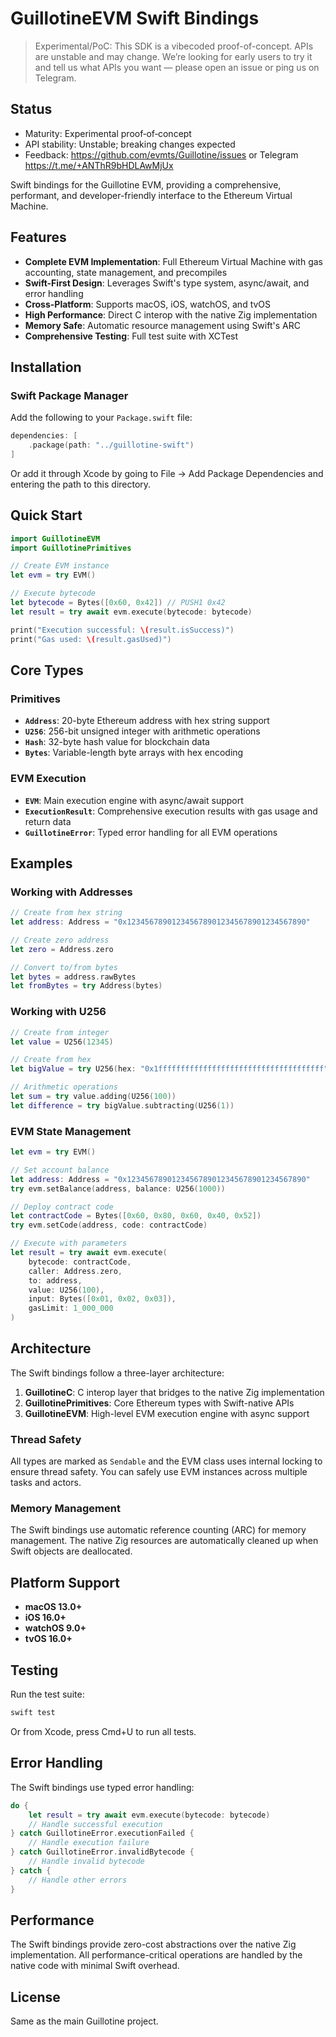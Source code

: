 # GuillotineEVM Swift Bindings

> Experimental/PoC: This SDK is a vibecoded proof-of-concept. APIs are unstable and may change. We’re looking for early users to try it and tell us what APIs you want — please open an issue or ping us on Telegram.

## Status

- Maturity: Experimental proof‑of‑concept
- API stability: Unstable; breaking changes expected
- Feedback: https://github.com/evmts/Guillotine/issues or Telegram https://t.me/+ANThR9bHDLAwMjUx

Swift bindings for the Guillotine EVM, providing a comprehensive, performant, and developer-friendly interface to the Ethereum Virtual Machine.

## Features

- **Complete EVM Implementation**: Full Ethereum Virtual Machine with gas accounting, state management, and precompiles
- **Swift-First Design**: Leverages Swift's type system, async/await, and error handling
- **Cross-Platform**: Supports macOS, iOS, watchOS, and tvOS
- **High Performance**: Direct C interop with the native Zig implementation
- **Memory Safe**: Automatic resource management using Swift's ARC
- **Comprehensive Testing**: Full test suite with XCTest

## Installation

### Swift Package Manager

Add the following to your `Package.swift` file:

```swift
dependencies: [
    .package(path: "../guillotine-swift")
]
```

Or add it through Xcode by going to File → Add Package Dependencies and entering the path to this directory.

## Quick Start

```swift
import GuillotineEVM
import GuillotinePrimitives

// Create EVM instance
let evm = try EVM()

// Execute bytecode
let bytecode = Bytes([0x60, 0x42]) // PUSH1 0x42
let result = try await evm.execute(bytecode: bytecode)

print("Execution successful: \(result.isSuccess)")
print("Gas used: \(result.gasUsed)")
```

## Core Types

### Primitives

- **`Address`**: 20-byte Ethereum address with hex string support
- **`U256`**: 256-bit unsigned integer with arithmetic operations
- **`Hash`**: 32-byte hash value for blockchain data
- **`Bytes`**: Variable-length byte arrays with hex encoding

### EVM Execution

- **`EVM`**: Main execution engine with async/await support
- **`ExecutionResult`**: Comprehensive execution results with gas usage and return data
- **`GuillotineError`**: Typed error handling for all EVM operations

## Examples

### Working with Addresses

```swift
// Create from hex string
let address: Address = "0x1234567890123456789012345678901234567890"

// Create zero address
let zero = Address.zero

// Convert to/from bytes
let bytes = address.rawBytes
let fromBytes = try Address(bytes)
```

### Working with U256

```swift
// Create from integer
let value = U256(12345)

// Create from hex
let bigValue = try U256(hex: "0x1fffffffffffffffffffffffffffffffffffff")

// Arithmetic operations
let sum = try value.adding(U256(100))
let difference = try bigValue.subtracting(U256(1))
```

### EVM State Management

```swift
let evm = try EVM()

// Set account balance
let address: Address = "0x1234567890123456789012345678901234567890"
try evm.setBalance(address, balance: U256(1000))

// Deploy contract code
let contractCode = Bytes([0x60, 0x80, 0x60, 0x40, 0x52])
try evm.setCode(address, code: contractCode)

// Execute with parameters
let result = try await evm.execute(
    bytecode: contractCode,
    caller: Address.zero,
    to: address,
    value: U256(100),
    input: Bytes([0x01, 0x02, 0x03]),
    gasLimit: 1_000_000
)
```

## Architecture

The Swift bindings follow a three-layer architecture:

1. **GuillotineC**: C interop layer that bridges to the native Zig implementation
2. **GuillotinePrimitives**: Core Ethereum types with Swift-native APIs
3. **GuillotineEVM**: High-level EVM execution engine with async support

### Thread Safety

All types are marked as `Sendable` and the EVM class uses internal locking to ensure thread safety. You can safely use EVM instances across multiple tasks and actors.

### Memory Management

The Swift bindings use automatic reference counting (ARC) for memory management. The native Zig resources are automatically cleaned up when Swift objects are deallocated.

## Platform Support

- **macOS 13.0+**
- **iOS 16.0+**
- **watchOS 9.0+**
- **tvOS 16.0+**

## Testing

Run the test suite:

```bash
swift test
```

Or from Xcode, press Cmd+U to run all tests.

## Error Handling

The Swift bindings use typed error handling:

```swift
do {
    let result = try await evm.execute(bytecode: bytecode)
    // Handle successful execution
} catch GuillotineError.executionFailed {
    // Handle execution failure
} catch GuillotineError.invalidBytecode {
    // Handle invalid bytecode
} catch {
    // Handle other errors
}
```

## Performance

The Swift bindings provide zero-cost abstractions over the native Zig implementation. All performance-critical operations are handled by the native code with minimal Swift overhead.

## License

Same as the main Guillotine project.
